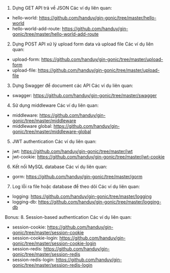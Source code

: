 1. Dựng GET API trả về JSON
Các ví dụ liên quan:
- hello-world: https://github.com/handuy/gin-gonic/tree/master/hello-world
- hello-world-add-route: https://github.com/handuy/gin-gonic/tree/master/hello-world-add-route

2. Dựng POST API xử lý upload form data và upload file
Các ví dụ liên quan:
- upload-form: https://github.com/handuy/gin-gonic/tree/master/upload-form
- upload-file: https://github.com/handuy/gin-gonic/tree/master/upload-file

3. Dựng Swagger để document các API
Các ví dụ liên quan:
- swagger: https://github.com/handuy/gin-gonic/tree/master/swagger

4. Sử dụng middleware
Các ví dụ liên quan:
- middleware: https://github.com/handuy/gin-gonic/tree/master/middleware
- middleware global: https://github.com/handuy/gin-gonic/tree/master/middleware-global

5. JWT authentication
Các ví dụ liên quan:
- jwt: https://github.com/handuy/gin-gonic/tree/master/jwt
- jwt-cookie: https://github.com/handuy/gin-gonic/tree/master/jwt-cookie

6. Kết nối MySQL database
Các ví dụ liên quan:
- gorm: https://github.com/handuy/gin-gonic/tree/master/gorm

7. Log lỗi ra file hoặc database để theo dõi
Các ví dụ liên quan:
- logging: https://github.com/handuy/gin-gonic/tree/master/logging
- logging-db: https://github.com/handuy/gin-gonic/tree/master/logging-db

Bonus:
8. Session-based authentication
Các ví dụ liên quan:
- session-cookie: https://github.com/handuy/gin-gonic/tree/master/session-cookie
- session-cookie-login: https://github.com/handuy/gin-gonic/tree/master/session-cookie-login
- session-redis: https://github.com/handuy/gin-gonic/tree/master/session-redis
- session-redis-login: https://github.com/handuy/gin-gonic/tree/master/session-redis-login